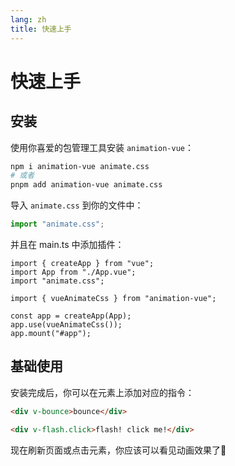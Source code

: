 ```yaml
---
lang: zh
title: 快速上手
---
```


# 快速上手

## 安装

使用你喜爱的包管理工具安装 `animation-vue`：

```sh
npm i animation-vue animate.css
# 或者
pnpm add animation-vue animate.css
```

导入 `animate.css` 到你的文件中：

```ts
import "animate.css";
```

并且在 main.ts 中添加插件：

```ts{5,8}
import { createApp } from "vue";
import App from "./App.vue";
import "animate.css";

import { vueAnimateCss } from "animation-vue";

const app = createApp(App);
app.use(vueAnimateCss());
app.mount("#app");
```

## 基础使用

安装完成后，你可以在元素上添加对应的指令：

```html
<div v-bounce>bounce</div>

<div v-flash.click>flash! click me!</div>
```

现在刷新页面或点击元素，你应该可以看见动画效果了:tada:


<script setup lang="ts">
import { reactive } from "vue";
import { AnimateConfig } from "../../lib/main";

const state = reactive<{
  bounceConfig: AnimateConfig;
}>({
  bounceConfig: {
    duration: 2000,
    repeat: 3,
    delay: 700,
    autoPlay: false
  }
});
</script>